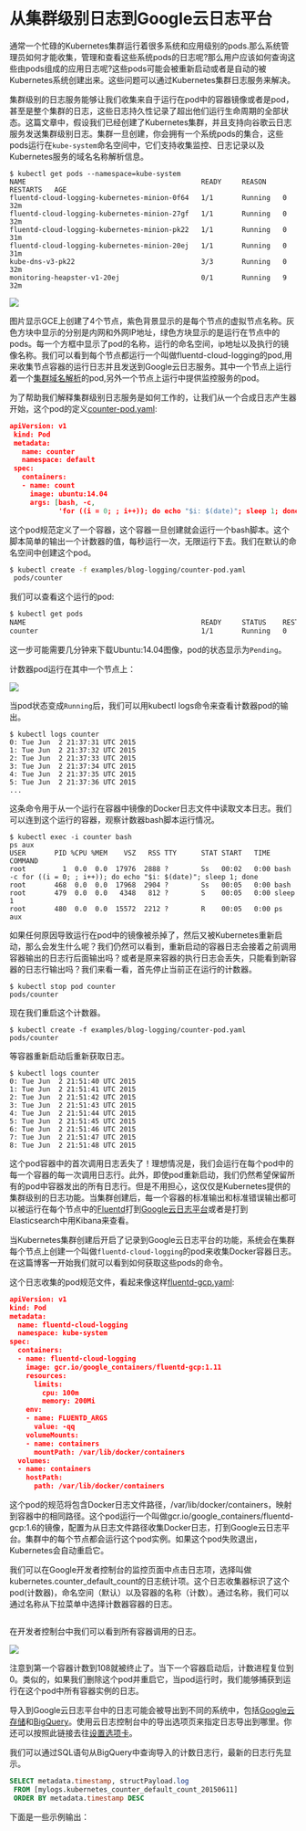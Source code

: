 # 从集群级别日志到Google云日志平台
通常一个忙碌的Kubernetes集群运行着很多系统和应用级别的pods.那么系统管理员如何才能收集，管理和查看这些系统pods的日志呢?那么用户应该如何查询这些由pods组成的应用日志呢?这些pods可能会被重新启动或者是自动的被Kubernetes系统创建出来。这些问题可以通过Kubernetes集群日志服务来解决。

集群级别的日志服务能够让我们收集来自于运行在pod中的容器镜像或者是pod，甚至是整个集群的日志，这些日志持久性记录了超出他们运行生命周期的全部状态。这篇文章中，假设我们已经创建了Kubernetes集群，并且支持向谷歌云日志服务发送集群级别日志。集群一旦创建，你会拥有一个系统pods的集合，这些pods运行在`kube-system`命名空间中，它们支持收集监控、日志记录以及Kubernetes服务的域名名称解析信息。

```
$ kubectl get pods --namespace=kube-system
NAME                                           READY     REASON    RESTARTS   AGE
fluentd-cloud-logging-kubernetes-minion-0f64   1/1       Running   0          32m
fluentd-cloud-logging-kubernetes-minion-27gf   1/1       Running   0          32m
fluentd-cloud-logging-kubernetes-minion-pk22   1/1       Running   0          31m
fluentd-cloud-logging-kubernetes-minion-20ej   1/1       Running   0          31m
kube-dns-v3-pk22                               3/3       Running   0          32m
monitoring-heapster-v1-20ej                    0/1       Running   9          32m
```
![](cloud-logging.png)

图片显示GCE上创建了4个节点，紫色背景显示的是每个节点的虚拟节点名称。灰色方块中显示的分别是内网和外网IP地址，绿色方块显示的是运行在节点中的pods。每一个方框中显示了pod的名称，运行的命名空间，ip地址以及执行的镜像名称。我们可以看到每个节点都运行一个叫做fluentd-cloud-logging的pod,用来收集节点容器的运行日志并且发送到Google云日志服务。其中一个节点上运行着一个[集群域名解析](http://kubernetes.io/v1.0/docs/admin/dns.html)的pod,另外一个节点上运行中提供监控服务的pod。

为了帮助我们解释集群级别日志服务是如何工作的，让我们从一个合成日志产生器开始，这个pod的定义[counter-pod.yaml](http://kubernetes.io/v1.0/examples/blog-logging/counter-pod.yaml):

```json
apiVersion: v1
 kind: Pod
 metadata:
   name: counter
   namespace: default
 spec:
   containers:
   - name: count
     image: ubuntu:14.04
     args: [bash, -c, 
            'for ((i = 0; ; i++)); do echo "$i: $(date)"; sleep 1; done']
```

这个pod规范定义了一个容器，这个容器一旦创建就会运行一个bash脚本。这个脚本简单的输出一个计数器的值，每秒运行一次，无限运行下去。我们在默认的命名空间中创建这个pod。

```bash
$ kubectl create -f examples/blog-logging/counter-pod.yaml
 pods/counter
 ```
 
 我们可以查看这个运行的pod:
 ```bash
 $ kubectl get pods
NAME                                           READY     STATUS    RESTARTS   AGE
counter                                        1/1       Running   0          5m
 ```
 这一步可能需要几分钟来下载Ubuntu:14.04图像，pod的状态显示为`Pending`。
 
 计数器pod运行在其中一个节点上：
 
![](27gf-counter.png)

当pod状态变成`Running`后，我们可以用kubectl logs命令来查看计数器pod的输出。

```
$ kubectl logs counter
0: Tue Jun  2 21:37:31 UTC 2015
1: Tue Jun  2 21:37:32 UTC 2015
2: Tue Jun  2 21:37:33 UTC 2015
3: Tue Jun  2 21:37:34 UTC 2015
4: Tue Jun  2 21:37:35 UTC 2015
5: Tue Jun  2 21:37:36 UTC 2015
...
```
这条命令用于从一个运行在容器中镜像的Docker日志文件中读取文本日志。我们可以连到这个运行的容器，观察计数器bash脚本运行情况。
```
$ kubectl exec -i counter bash
ps aux
USER       PID %CPU %MEM    VSZ   RSS TTY      STAT START   TIME COMMAND
root         1  0.0  0.0  17976  2888 ?        Ss   00:02   0:00 bash -c for ((i = 0; ; i++)); do echo "$i: $(date)"; sleep 1; done
root       468  0.0  0.0  17968  2904 ?        Ss   00:05   0:00 bash
root       479  0.0  0.0   4348   812 ?        S    00:05   0:00 sleep 1
root       480  0.0  0.0  15572  2212 ?        R    00:05   0:00 ps aux
```
如果任何原因导致运行在pod中的镜像被杀掉了，然后又被Kubernetes重新启动，那么会发生什么呢？我们仍然可以看到，重新启动的容器日志会接着之前调用容器输出的日志行后面输出吗？或者是原来容器的执行日志会丢失，只能看到新容器的日志行输出吗？我们来看一看，首先停止当前正在运行的计数器。
```
$ kubectl stop pod counter
pods/counter
```
现在我们重启这个计数器。
```
$ kubectl create -f examples/blog-logging/counter-pod.yaml
pods/counter
```
等容器重新启动后重新获取日志。
```
$ kubectl logs counter
0: Tue Jun  2 21:51:40 UTC 2015
1: Tue Jun  2 21:51:41 UTC 2015
2: Tue Jun  2 21:51:42 UTC 2015
3: Tue Jun  2 21:51:43 UTC 2015
4: Tue Jun  2 21:51:44 UTC 2015
5: Tue Jun  2 21:51:45 UTC 2015
6: Tue Jun  2 21:51:46 UTC 2015
7: Tue Jun  2 21:51:47 UTC 2015
8: Tue Jun  2 21:51:48 UTC 2015
```
这个pod容器中的首次调用日志丢失了！理想情况是，我们会运行在每个pod中的每一个容器的每一次调用日志行。此外，即使pod重新启动，我们仍然希望保留所有的pod中容器发出的所有日志行。但是不用担心，这仅仅是Kubernetes提供的集群级别的日志功能。当集群创建后，每一个容器的标准输出和标准错误输出都可以被运行在每个节点中的[Fluentd](http://www.fluentd.org/)打到[Google云日志平台](https://cloud.google.com/logging/docs/)或者是打到Elasticsearch中用Kibana来查看。

当Kubernetes集群创建后开启了记录到Google云日志平台的功能，系统会在集群每个节点上创建一个叫做`fluentd-cloud-logging`的pod来收集Docker容器日志。在这篇博客一开始我们就可以看到如何获取这些pods的命令。

这个日志收集的pod规范文件，看起来像这样[fluentd-gcp.yaml](http://releases.k8s.io/v1.0.6/cluster/saltbase/salt/fluentd-gcp/fluentd-gcp.yaml):
``` json
apiVersion: v1
kind: Pod
metadata:
  name: fluentd-cloud-logging
  namespace: kube-system
spec:
  containers:
  - name: fluentd-cloud-logging
    image: gcr.io/google_containers/fluentd-gcp:1.11
    resources:
      limits:
        cpu: 100m
        memory: 200Mi
    env:
    - name: FLUENTD_ARGS
      value: -qq
    volumeMounts:
    - name: containers
      mountPath: /var/lib/docker/containers
  volumes:
  - name: containers
    hostPath:
      path: /var/lib/docker/containers
```
这个pod的规范将包含Docker日志文件路径，/var/lib/docker/containers，映射到容器中的相同路径。这个pod运行一个叫做gcr.io/google_containers/fluentd-gcp:1.6的镜像，配置为从日志文件路径收集Docker日志，打到Google云日志平台。集群中的每个节点都会运行这个pod实例。如果这个pod失败退出，Kubernetes会自动重启它。

我们可以在Google开发者控制台的监控页面中点击日志项，选择叫做kubernetes.counter_default_count的日志统计项。这个日志收集器标识了这个pod(计数器)，命名空间（默认）以及容器的名称（计数）。通过名称，我们可以通过名称从下拉菜单中选择计数器容器的日志。

![![](cloud-logging-console.png)](cloud-logging-console.png)

在开发者控制台中我们可以看到所有容器调用的日志。

![](all-lines.png)

注意到第一个容器计数到108就被终止了。当下一个容器启动后，计数进程复位到0。类似的，如果我们删除这个pod并重启它，当pod运行时，我们能够捕获到运行在这个pod中所有容器实例的日志。

导入到Google云日志平台中的日志可能会被导出到不同的系统中，包括[Google云存储](https://cloud.google.com/storage/)和[BigQuery](https://cloud.google.com/bigquery/)。使用云日志控制台中的导出选项页来指定日志导出到哪里。你还可以按照此链接去往[设置选项卡](https://pantheon.corp.google.com/project/_/logs/settings)。

我们可以通过SQL语句从BigQuery中查询导入的计数日志行，最新的日志行先显示。
```sql
SELECT metadata.timestamp, structPayload.log
 FROM [mylogs.kubernetes_counter_default_count_20150611] 
 ORDER BY metadata.timestamp DESC
 ```
下面是一些示例输出：

